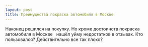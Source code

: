 ```yaml
---
layout: post 
title: Преимущества покраска автомобиля в Москве ‌ ‌ 
--- 
```

Наконец решился на покупку. Но кроме достоинств покраска автомобиля в Москве ‌ ‌ нашёл уйму недостатков в отзывах. Кто пользовался? Действительно все так плохо?